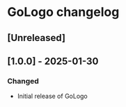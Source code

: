 
# GoLogo changelog

## [Unreleased]


## [1.0.0] - 2025-01-30

### Changed

- Initial release of GoLogo
